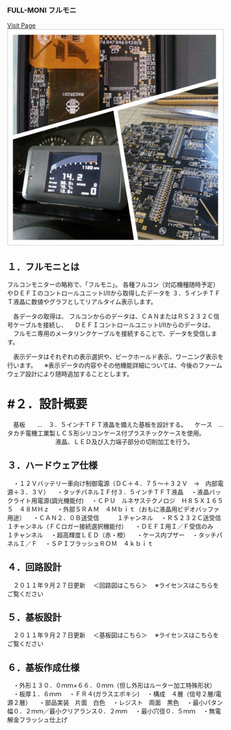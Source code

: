 ### FULL-MONI フルモニ
[Visit Page](https://blog.goo.ne.jp/nacci_tomoya/e/70d95214c48fda25100e8677de141ad6)
![fm1](PIC/fm1.png)
## １．フルモニとは
  フルコンモニターの略称で、「フルモニ」。
  各種フルコン（対応機種随時予定）やＤＥＦＩのコントロールユニットⅠ/Ⅱから取得したデータを
  ３．５インチＴＦＴ液晶に数値やグラフとしてリアルタイム表示します。

　各データの取得は、
 フルコンからのデータは、ＣＡＮまたはＲＳ２３２Ｃ信号ケーブルを接続し、
　ＤＥＦＩコントロールユニットⅠ/Ⅱからのデータは、
　フルモニ専用のメータリンクケーブルを接続することで、データを受信します。

　表示データはそれぞれの表示選択や、ピークホールド表示、ワーニング表示を行います。
　※表示データの内容やその他機能詳細については、今後のファームウェア設計により随時追加することとします。

# #２．設計概要
　基板　　…　３．５インチＴＦＴ液晶を備えた基板を設計する。
　ケース　…　タカチ電機工業製ＬＣＳ形シリコンケース付プラスチックケースを使用。
　　　　　　　　液晶、ＬＥＤ及び入力端子部分の切削加工を行う。

## ３．ハードウェア仕様
　・１２Ｖバッテリー車向け制御電源（ＤＣ＋４．７５～＋３２Ｖ　→　内部電源＋３．３Ｖ）
　・タッチパネルＩＦ付３．５インチＴＦＴ液晶
　・液晶バックライト用電源(調光機能付)
　・ＣＰＵ　ルネサステクノロジ　Ｈ８ＳＸ１６５５　４８ＭＨｚ
　・外部ＳＲＡＭ　４Ｍｂｉｔ（おもに液晶用ビデオバッファ用途）
　・ＣＡＮ２．０Ｂ送受信　　　１チャンネル
　・ＲＳ２３２Ｃ送受信　　　　１チャンネル（ＦＣロガー接続選択機能付）
　・ＤＥＦＩ用Ｉ／Ｆ受信のみ　１チャンネル
　・超高輝度ＬＥＤ（赤・橙）
　・ケース内ブザー
　・タッチパネルＩ／Ｆ
　・ＳＰＩフラッシュＲＯＭ　４ｋｂｉｔ

## ４．回路設計
　２０１１年９月２７日更新
　＜回路図はこちら＞
　※ライセンスはこちらをご覧ください

## ５．基板設計
　２０１１年９月２７日更新
　＜基板図はこちら＞
　※ライセンスはこちらをご覧ください

## ６．基板作成仕様
　・外形１３０．０ｍｍ×６６．０ｍｍ（但し外形はルーター加工特殊形状）
　・板厚１．６ｍｍ
　・ＦＲ４(ガラスエポキシ)
　・構成　４層（信号２層/電源２層）
　・部品実装　片面　白色
　・レジスト　両面　黒色
　・最小パタン幅０．２ｍｍ／最小クリアランス０．２ｍｍ
　・最小穴径０．５ｍｍ
　・無電解金フラッシュ仕上げ
